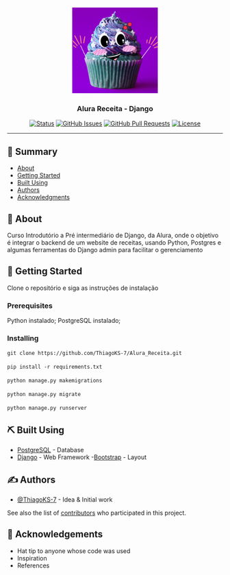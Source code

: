 <p align="center">
  <a href="" rel="noopener">
 <img width=200px height=200px src="./alura_receita/static/img/core-img/logo-gif.gif" alt="Project logo"></a>
</p>

<h3 align="center">Alura Receita - Django</h3>

<div align="center">

[![Status](https://img.shields.io/badge/status-active-success.svg)]()
[![GitHub Issues](https://img.shields.io/github/issues/ThiagoKS-7/Alura_Receita)](https://github.com/kylelobo/The-Documentation-Compendium/issues)
[![GitHub Pull Requests](https://img.shields.io/github/issues-pr/ThiagoKS-7/Alura_Receita)](https://github.com/kylelobo/The-Documentation-Compendium/pulls)
[![License](https://img.shields.io/badge/license-MIT-blue.svg)](/LICENSE)

</div>

---

## 📝 Summary

- [About](#about)
- [Getting Started](#getting_started)
- [Built Using](#built_using)
- [Authors](#authors)
- [Acknowledgments](#acknowledgement)

## 🧐 About <a name = "about"></a>

Curso Introdutório a Pré intermediário de Django, da Alura, onde o objetivo é integrar o backend de um website de receitas, usando Python, Postgres e algumas ferramentas do Django admin para facilitar o gerenciamento

## 🏁 Getting Started <a name = "getting_started"></a>

Clone o repositório e siga as instruções de instalação

### Prerequisites

Python instalado;
PostgreSQL instalado;

### Installing

```
git clone https://github.com/ThiagoKS-7/Alura_Receita.git

pip install -r requirements.txt

python manage.py makemigrations

python manage.py migrate

python manage.py runserver
```

## ⛏️ Built Using <a name = "built_using"></a>

- [PostgreSQL](https://www.postgresql.org) - Database
- [Django](https://www.djangoproject.com) - Web Framework
-[Bootstrap](https://getbootstrap.com) - Layout

## ✍️ Authors <a name = "authors"></a>

- [@ThiagoKS-7](https://github.com/ThiagoKS-7) - Idea & Initial work

See also the list of [contributors](https://github.com/ThiagoKS-7/Alura_Receita/contributors) who participated in this project.

## 🎉 Acknowledgements <a name = "acknowledgement"></a>

- Hat tip to anyone whose code was used
- Inspiration
- References

